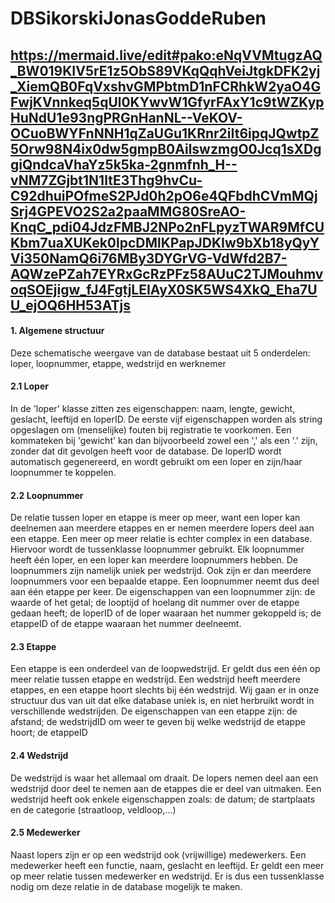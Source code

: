 # DBSikorskiJonasGoddeRuben
## https://mermaid.live/edit#pako:eNqVVMtugzAQ_BW019KIV5rE1z5ObS89VKqQqhVeiJtgkDFK2yj_XiemQB0FqVxshvGMPbtmD1nFCRhkW2yaO4GFwjKVnnkeq5qUl0KYwvW1GfyrFAxY1c9tWZKypHuNdU1e93ngPRGnHanNL--VeKOV-OCuoBWYFnNNH1qZaUGu1KRnr2iIt6ipqJQwtpZ5Orw98N4ix0dw5gmpB0AilswzmgO0Jcq1sXDggiQndcaVhaYz5k5ka-2gnmfnh_H--vNM7ZGjbt1N1ltE3Thg9hvCu-C92dhuiPOfmeS2PJd0h2pO6e4QFbdhCVmMQjSrj4GPEVO2S2a2paaMMG80SreAO-KnqC_pdi04JdzFMBJ2NPo2nFLpyzTWAR9MfCUKbm7uaXUKek0lpcDMlKPapJDKIw9bXb18yQyYVi350NamQ6i76MBy3DYGrVG-VdWfd2B7-AQWzePZah7EYRxGcRzPFz58AUuC2TJMouhmvoqSOEjigw_fJ4FgtjLEIAyX0SK5WS4XkQ_Eha7UU_ejOQ6HH53ATjs

#### 1. Algemene structuur
Deze schematische weergave van de database bestaat uit 5 onderdelen: loper, loopnummer, etappe, wedstrijd en werknemer

#### 2.1 Loper
In de 'loper' klasse zitten zes eigenschappen: naam, lengte, gewicht, geslacht, leeftijd en loperID.
De eerste vijf eigenschappen worden als string opgeslagen om (menselijke) fouten bij registratie te voorkomen.
Een kommateken bij 'gewicht' kan dan bijvoorbeeld zowel een ',' als een '.' zijn, zonder dat dit gevolgen heeft voor de database.
De loperID wordt automatisch gegenereerd, en wordt gebruikt om een loper en zijn/haar loopnummer te koppelen.

#### 2.2 Loopnummer
De relatie tussen loper en etappe is meer op meer, want een loper kan deelnemen aan meerdere etappes en er nemen meerdere lopers deel aan een etappe.
Een meer op meer relatie is echter complex in een database. Hiervoor wordt de tussenklasse loopnummer gebruikt.
Elk loopnummer heeft één loper, en een loper kan meerdere loopnummers hebben. De loopnummers zijn namelijk uniek per wedstrijd.
Ook zijn er dan meerdere loopnummers voor een bepaalde etappe. Een loopnummer neemt dus deel aan één etappe per keer.
De eigenschappen van een loopnummer zijn: de waarde of het getal; de looptijd of hoelang dit nummer over de etappe gedaan heeft;
de loperID of de loper waaraan het nummer gekoppeld is; de etappeID of de etappe waaraan het nummer deelneemt.

#### 2.3 Etappe
Een etappe is een onderdeel van de loopwedstrijd. Er geldt dus een één op meer relatie tussen etappe en wedstrijd.
Een wedstrijd heeft meerdere etappes, en een etappe hoort slechts bij één wedstrijd.
Wij gaan er in onze structuur dus van uit dat elke database uniek is, en niet herbruikt wordt in verschillende wedstrijden.
De eigenschappen van een etappe zijn: de afstand; de wedstrijdID om weer te geven bij welke wedstrijd de etappe hoort; de etappeID

#### 2.4 Wedstrijd
De wedstrijd is waar het allemaal om draait. De lopers nemen deel aan een wedstrijd door deel te nemen aan de etappes die er deel van uitmaken.
Een wedstrijd heeft ook enkele eigenschappen zoals: de datum; de startplaats en de categorie (straatloop, veldloop,...)

#### 2.5 Medewerker
Naast lopers zijn er op een wedstrijd ook (vrijwillige) medewerkers. Een medewerker heeft een functie, naam, geslacht en leeftijd.
Er geldt een meer op meer relatie tussen medewerker en wedstrijd. Er is dus een tussenklasse nodig om deze relatie in de database
mogelijk te maken.
